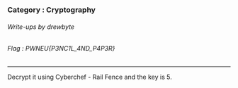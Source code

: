 ### Category : Cryptography
###### Write-ups by drewbyte
###### Flag : PWNEU{P3NC1L_4ND_P4P3R}
---

Decrypt it using Cyberchef - Rail Fence and the key is 5.


<br>
<img src="https://github.com/drew-byte/pwneu-writeups/blob/main/00x8%20saved%20images/Pasted%20image%2020240320105502.png" alt="">
 <br>